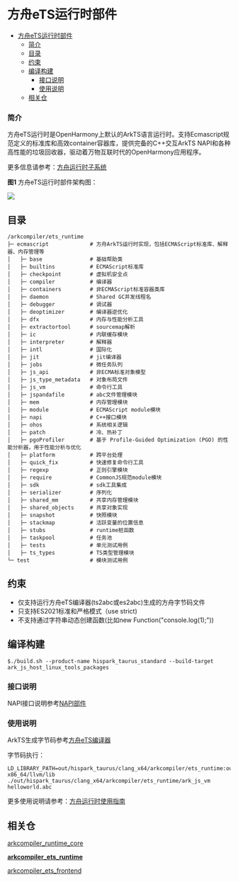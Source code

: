 # 方舟eTS运行时部件<a name="ZH-CN_TOPIC_0000001183610495"></a>

- [方舟eTS运行时部件<a name="ZH-CN_TOPIC_0000001183610495"></a>](#方舟eTS运行时部件)
    - [简介<a name="section190813718209"></a>](#简介)
  - [目录<a name="section161941989596"></a>](#目录)
  - [约束<a name="section119744591305"></a>](#约束)
  - [编译构建<a name="section137768191623"></a>](#编译构建)
    - [接口说明<a name="section175841548124517"></a>](#接口说明)
    - [使用说明<a name="section129654513264"></a>](#使用说明)
  - [相关仓<a name="section1371113476307"></a>](#相关仓)

### 简介<a name="section190813718209"></a>

方舟eTS运行时是OpenHarmony上默认的ArkTS语言运行时。支持Ecmascript规范定义的标准库和高效container容器库，提供完备的C++交互ArkTS NAPI和各种高性能的垃圾回收器，驱动着万物互联时代的OpenHarmony应用程序。

更多信息请参考：[方舟运行时子系统](https://gitee.com/openharmony/docs/blob/master/zh-cn/readme/ARK-Runtime-Subsystem-zh.md)

**图1** 方舟eTS运行时部件架构图：

![](/docs/figures/zh-cn_image_ark-ts-arch.png)

## 目录<a name="section161941989596"></a>

```
/arkcompiler/ets_runtime
├─ ecmascript             # 方舟ArkTS运行时实现，包括ECMAScript标准库、解释器、内存管理等
│   ├─ base               # 基础帮助类
│   ├─ builtins           # ECMAScript标准库
│   ├─ checkpoint         # 虚拟机安全点
│   ├─ compiler           # 编译器
│   ├─ containers         # 非ECMAScript标准容器类库
│   ├─ daemon             # Shared GC并发线程名
│   ├─ debugger           # 调试器
│   ├─ deoptimizer        # 编译器逆优化
│   ├─ dfx                # 内存与性能分析工具
│   ├─ extractortool      # sourcemap解析
│   ├─ ic                 # 内联缓存模块
│   ├─ interpreter        # 解释器
│   ├─ intl               # 国际化
│   ├─ jit                # jit编译器
│   ├─ jobs               # 微任务队列
│   ├─ js_api             # 非ECMA标准对象模型
│   ├─ js_type_metadata   # 对象布局文件
│   ├─ js_vm              # 命令行工具
│   ├─ jspandafile        # abc文件管理模块
│   ├─ mem                # 内存管理模块
│   ├─ module             # ECMAScript module模块
│   ├─ napi               # C++接口模块
│   ├─ ohos               # 系统相关逻辑
│   ├─ patch              # 冷、热补丁
│   ├─ pgoProfiler        # 基于 Profile-Guided Optimization (PGO) 的性能分析器，用于性能分析与优化
│   ├─ platform           # 跨平台处理
│   ├─ quick_fix          # 快速修复命令行工具
│   ├─ regexp             # 正则引擎模块
│   ├─ require            # CommonJS规范module模块
│   ├─ sdk                # sdk工具集成
│   ├─ serializer         # 序列化
│   ├─ shared_mm          # 共享内存管理模块
│   ├─ shared_objects     # 共享对象实现
│   ├─ snapshot           # 快照模块
│   ├─ stackmap           # 活跃变量的位置信息
│   ├─ stubs              # runtime桩函数
│   ├─ taskpool           # 任务池
│   ├─ tests              # 单元测试用例
│   ├─ ts_types           # TS类型管理模块
└─ test                   # 模块测试用例
```

## 约束<a name="section119744591305"></a>

* 仅支持运行方舟eTS编译器\(ts2abc或es2abc\)生成的方舟字节码文件
* 只支持ES2021标准和严格模式（use strict)
* 不支持通过字符串动态创建函数(比如new Function("console.log(1);"))

## 编译构建<a name="section137768191623"></a>

```
$./build.sh --product-name hispark_taurus_standard --build-target ark_js_host_linux_tools_packages
```

### 接口说明<a name="section175841548124517"></a>

NAPI接口说明参考[NAPI部件](https://gitee.com/openharmony/arkui_napi/blob/master/README_zh.md)

### 使用说明<a name="section129654513264"></a>

ArkTS生成字节码参考[方舟eTS编译器]( https://gitee.com/openharmony/arkcompiler_ets_frontend/blob/master/README_zh.md#%E4%BD%BF%E7%94%A8%E8%AF%B4%E6%98%8E)

字节码执行：
```
LD_LIBRARY_PATH=out/hispark_taurus/clang_x64/arkcompiler/ets_runtime:out/hispark_taurus/clang_x64/thirdparty/icu:prebuilts/clang/ohos/linux-x86_64/llvm/lib ./out/hispark_taurus/clang_x64/arkcompiler/ets_runtime/ark_js_vm helloworld.abc

```

更多使用说明请参考：[方舟运行时使用指南](/docs/README_zh.md)

## 相关仓<a name="section1371113476307"></a>

[arkcompiler\_runtime\_core](https://gitee.com/openharmony/arkcompiler_runtime_core)

**[arkcompiler\_ets\_runtime](https://gitee.com/openharmony/arkcompiler_ets_runtime)**

[arkcompiler\_ets\_frontend](https://gitee.com/openharmony/arkcompiler_ets_frontend)